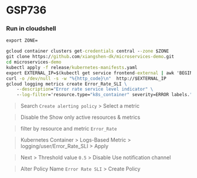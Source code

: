 # GSP736

### Run in cloudshell
```cmd
export ZONE=
```
```cmd
gcloud container clusters get-credentials central --zone $ZONE
git clone https://github.com/xiangshen-dk/microservices-demo.git
cd microservices-demo
kubectl apply -f release/kubernetes-manifests.yaml
export EXTERNAL_IP=$(kubectl get service frontend-external | awk 'BEGIN { cnt=0; } { cnt+=1; if (cnt > 1) print $4; }')
curl -o /dev/null -s -w "%{http_code}\n"  http://$EXTERNAL_IP
gcloud logging metrics create Error_Rate_SLI \
    --description="Error rate service level indicator" \
    --log-filter='resource.type="k8s_container" severity=ERROR labels."k8s-pod/app": "recommendationservice"'
```
>Search ```Create alerting policy``` > Select a metric 

>Disable the Show only active resources & metrics

>filter by resource and metric ```Error_Rate```

> Kubernetes Container > Logs-Based Metric > logging/user/Error_Rate_SLI > Apply

> Next > Threshold value ```0.5``` > Disable Use notification channel

>Alter Policy Name ```Error Rate SLI``` > Create Policy

